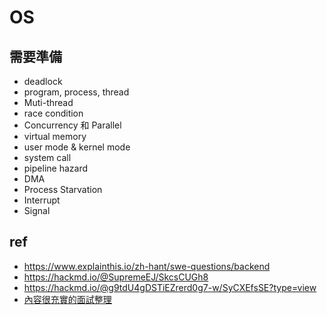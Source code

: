 # OS
## 需要準備

* deadlock
* program, process, thread
* Muti-thread
* race condition
* Concurrency 和 Parallel 
* virtual memory
* user mode & kernel mode
* system call
* pipeline hazard
* DMA
* Process Starvation
* Interrupt
* Signal

## ref
* https://www.explainthis.io/zh-hant/swe-questions/backend
* https://hackmd.io/@SupremeEJ/SkcsCUGh8
* https://hackmd.io/@g9tdU4gDSTiEZrerd0g7-w/SyCXEfsSE?type=view
* [內容很充實的面試整理](https://hackmd.io/@g9tdU4gDSTiEZrerd0g7-w/SyCXEfsSE?type=view)